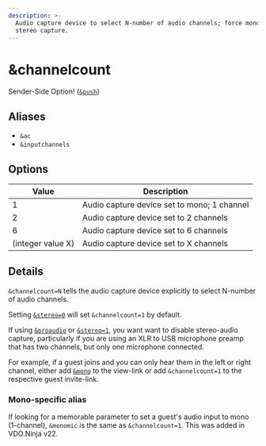 ```yaml
---
description: >-
  Audio capture device to select N-number of audio channels; force mono or
  stereo capture.
---
```


# \&channelcount

Sender-Side Option! ([`&push`](push.md))

## Aliases

* `&ac`
* `&inputchannels`

## Options

| Value             | Description                                 |
| ----------------- | ------------------------------------------- |
| 1                 | Audio capture device set to mono; 1 channel |
| 2                 | Audio capture device set to 2 channels      |
| 6                 | Audio capture device set to 6 channels      |
| (integer value X) | Audio capture device set to X channels      |

## Details

`&channelcount=N` tells the audio capture device explicitly to select N-number of audio channels.&#x20;

Setting [`&stereo=0`](../general-settings/stereo.md) will set `&channelcount=1` by default.

If using [`&proaudio`](../advanced-settings/audio-parameters/and-proaudio.md) or [`&stereo=1`](../general-settings/stereo.md), you want want to disable stereo-audio capture, particularly if you are using an XLR to USB microphone preamp that has two channels, but only one microphone connected.

For example, if a guest joins and you can only hear them in the left or right channel, either add [`&mono`](../advanced-settings/view-parameters/mono.md) to the view-link or add `&channelcount=1` to the respective guest invite-link.

### Mono-specific alias

If looking for a memorable parameter to set a guest's audio input to mono (1-channel), `&monomic` is the same as `&channelcount=1`. This was added in VDO.Ninja v22.

